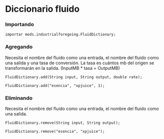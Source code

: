 # Diccionario fluido

### Importando

```zenscript
importar mods.industrialforegoing.FluidDictionary;
```

### Agregando

Necesita el nombre del fluido como una entrada, el nombre del fluido como una salida y una tasa de conversión. La tasa es cuántos mb del origen se transformarán en la salida. (InputMB * tasa = OutputMB)

```zenscript
FluidDictionary.add(String input, String output, double rate);

FluidDictionary.add("esencia", "xpjuice", 1);
```

### Eliminando

Necesita el nombre del fluido como una entrada, el nombre del fluido como una salida.

```zenscript
FluidDictionary.remove(String input, String output);

FluidDictionary.remove("esencia", "xpjuice");
```